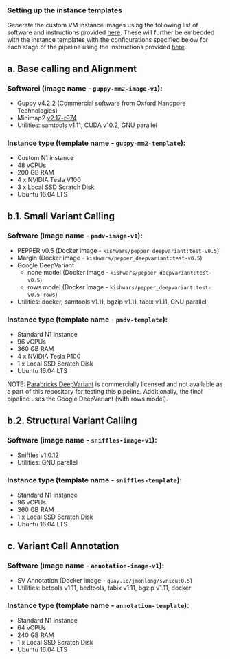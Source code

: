 ### Setting up the instance templates

Generate the custom VM instance images using the following list of software and instructions provided [here](https://cloud.google.com/compute/docs/instance-templates/create-instance-templates). These will further be embedded with the instance templates with the configurations specified below for each stage of the pipeline using the instructions provided [here](https://cloud.google.com/compute/docs/images/create-delete-deprecate-private-images).

## a. Base calling and Alignment
### Softwarei (image name - `guppy-mm2-image-v1`):
* Guppy v4.2.2 (Commercial software from Oxford Nanopore Technologies)
* Minimap2 [v2.17-r974](https://github.com/lh3/minimap2/commit/2da649d1d724561d4c2bbe1be9123e2b61bc0029)
* Utilities: samtools v1.11, CUDA v10.2, GNU parallel

### Instance type (template name - `guppy-mm2-template`):
* Custom N1 instance
* 48 vCPUs
* 200 GB RAM
* 4 x NVIDIA Tesla V100
* 3 x Local SSD Scratch Disk
* Ubuntu 16.04 LTS

## b.1. Small Variant Calling
### Software (image name - `pmdv-image-v1`):
* PEPPER v0.5 (Docker image - `kishwars/pepper_deepvariant:test-v0.5`)
* Margin (Docker image - `kishwars/pepper_deepvariant:test-v0.5`)
* Google DeepVariant
  * none model (Docker image - `kishwars/pepper_deepvariant:test-v0.5`)
  * rows model (Docker image - `kishwars/pepper_deepvariant:test-v0.5-rows`)
* Utilities: docker, samtools v1.11, bgzip v1.11, tabix v1.11, GNU parallel

### Instance type (template name - `pmdv-template`):
* Standard N1 instance
* 96 vCPUs
* 360 GB RAM
* 4 x NVIDIA Tesla P100
* 1 x Local SSD Scratch Disk
* Ubuntu 16.04 LTS

NOTE: [Parabricks DeepVariant](https://developer.nvidia.com/clara-parabricks) is commercially licensed and not available as a part of this repository for testing this pipeline. Additionally, the final pipeline uses the Google DeepVariant (with rows model).

## b.2. Structural Variant Calling
### Software (image name - `sniffles-image-v1`):
* Sniffles [v1.0.12](https://github.com/fritzsedlazeck/Sniffles/commit/0f9a068ecee84fff862c12e581693be273ccf89e)
* Utilities: GNU parallel

### Instance type (template name - `sniffles-template`):
* Standard N1 instance
* 96 vCPUs
* 360 GB RAM
* 1 x Local SSD Scratch Disk
* Ubuntu 16.04 LTS

## c. Variant Call Annotation
### Software (image name - `annotation-image-v1`):
* SV Annotation (Docker image - `quay.io/jmonlong/svnicu:0.5`)
* Utilities: bctools v1.11, bedtools, tabix v1.11, bgzip v1.11, docker

### Instance type (template name - `annotation-template`):
* Standard N1 instance
* 64 vCPUs
* 240 GB RAM
* 1 x Local SSD Scratch Disk
* Ubuntu 16.04 LTS

